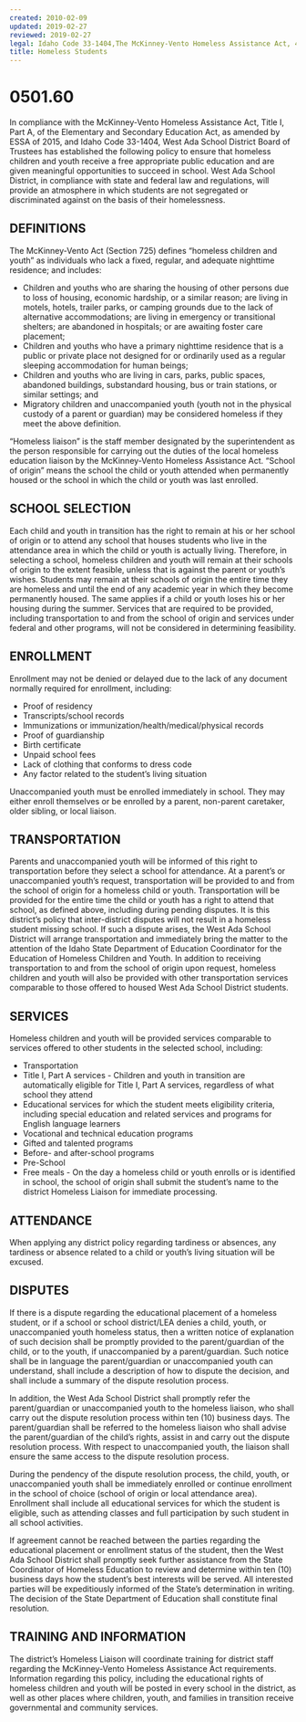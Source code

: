 ```yaml
---
created: 2010-02-09
updated: 2019-02-27
reviewed: 2019-02-27
legal: Idaho Code 33-1404,The McKinney-Vento Homeless Assistance Act, 42 U.S.C. §§11431 – 11436,Title I, Part A, of the Elementary and Secondary Education Act, 20 U.S.C. §§6311 – 6315,The Individuals with Disabilities Education Act, 20 U.S.C. §§1400 et. seq.,Child Nutrition and WIC Reauthorization Act of 2004, 42 U.S.C. §§1751 et. seq.,June 5, 1992 Policy of the Administration for Children and Families of the U.S. Department of Health and,Human Services.,
title: Homeless Students
---
```


# 0501.60 

In compliance with the McKinney-Vento Homeless Assistance Act, Title I, Part A, of the Elementary and Secondary Education Act, as amended by ESSA of 2015, and Idaho Code 33-1404, West Ada School District Board of Trustees has established the following policy to ensure that homeless children and youth receive a free appropriate public education and are given meaningful opportunities to succeed in school. West Ada School District, in compliance with state and federal law and regulations, will provide an atmosphere in which students are not segregated or discriminated against on the basis of their homelessness.

## DEFINITIONS

The McKinney-Vento Act (Section 725) defines “homeless children and youth” as individuals who lack a fixed, regular, and adequate nighttime residence; and includes:


- Children and youths who are sharing the housing of other persons due to loss of housing, economic hardship, or a similar reason; are living in motels, hotels, trailer parks, or camping grounds due to the lack of alternative accommodations; are living in emergency or transitional shelters; are abandoned in hospitals; or are awaiting foster care placement;
- Children and youths who have a primary nighttime residence that is a public or private place not designed for or ordinarily used as a regular sleeping accommodation for human beings;
- Children and youths who are living in cars, parks, public spaces, abandoned buildings, substandard housing, bus or train stations, or similar settings; and
- Migratory children and unaccompanied youth (youth not in the physical custody of a parent or guardian) may be considered homeless if they meet the above definition.

“Homeless liaison” is the staff member designated by the superintendent as the person responsible for carrying out the duties of the local homeless education liaison by the McKinney-Vento Homeless Assistance Act.
“School of origin” means the school the child or youth attended when permanently housed or the school in which the child or youth was last enrolled.

## SCHOOL SELECTION

Each child and youth in transition has the right to remain at his or her school of origin or to attend any school that houses students who live in the attendance area in which the child or youth is actually living. Therefore, in selecting a school, homeless children and youth will remain at their schools of origin to the extent feasible, unless that is against the parent or youth’s wishes. Students may remain at their schools of origin the entire time they are homeless and until the end of any academic year in which they become permanently housed. The same applies if a child or youth loses his or her housing during the summer. Services that are required to be provided, including transportation to and from the school of origin and services under federal and other programs, will not be considered in determining feasibility.

## ENROLLMENT

Enrollment may not be denied or delayed due to the lack of any document normally required for enrollment, including:

- Proof of residency
- Transcripts/school records
- Immunizations or immunization/health/medical/physical records
- Proof of guardianship
- Birth certificate
- Unpaid school fees
- Lack of clothing that conforms to dress code
- Any factor related to the student’s living situation

Unaccompanied youth must be enrolled immediately in school. They may either enroll themselves or be enrolled by a parent, non-parent caretaker, older sibling, or local liaison.

## TRANSPORTATION

Parents and unaccompanied youth will be informed of this right to transportation before they select a school for attendance. At a parent’s or unaccompanied youth’s request, transportation will be provided to and from the school of origin for a homeless child or youth. Transportation will be provided for the entire time the child or youth has a right to attend that school, as defined above, including during pending disputes. It is this district’s policy that inter-district disputes will not result in a homeless student missing school. If such a dispute arises, the West Ada School District will arrange transportation and immediately bring the matter to the attention of the Idaho State Department of Education Coordinator for the Education of Homeless Children and Youth. In addition to receiving transportation to and from the school of origin upon request, homeless children and youth will also be provided with other transportation services comparable to those offered to housed West Ada School District students.

## SERVICES

Homeless children and youth will be provided services comparable to services offered to other students in the selected school, including:

- Transportation
- Title I, Part A services - Children and youth in transition are automatically eligible for Title I, Part A services, regardless of what school they attend
- Educational services for which the student meets eligibility criteria, including special education and related services and programs for English language learners
- Vocational and technical education programs
- Gifted and talented programs
- Before- and after-school programs
- Pre-School
- Free meals - On the day a homeless child or youth enrolls or is identified in school, the school of origin shall submit the student’s name to the district Homeless Liaison for immediate processing.

## ATTENDANCE

When applying any district policy regarding tardiness or absences, any tardiness or absence related to a child or youth’s living situation will be excused.

## DISPUTES

If there is a dispute regarding the educational placement of a homeless student, or if a school or school district/LEA denies a child, youth, or unaccompanied youth homeless status, then a written notice of explanation of such decision shall be promptly provided to the parent/guardian of the child, or to the youth, if unaccompanied by a parent/guardian. Such notice shall be in language the parent/guardian or unaccompanied youth can understand, shall include a description of how to dispute the decision, and shall include a summary of the dispute resolution process.

In addition, the West Ada School District shall promptly refer the parent/guardian or unaccompanied youth to the homeless liaison, who shall carry out the dispute resolution process within ten (10) business days. The parent/guardian shall be referred to the homeless liaison who shall advise the parent/guardian of the child’s rights, assist in and carry out the dispute resolution process. With respect to unaccompanied youth, the liaison shall ensure the same access to the dispute resolution process.

During the pendency of the dispute resolution process, the child, youth, or unaccompanied youth shall be immediately enrolled or continue enrollment in the school of choice (school of origin or local attendance area). Enrollment shall include all educational services for which the student is eligible, such as attending classes and full participation by such student in all school activities.

If agreement cannot be reached between the parties regarding the educational placement or enrollment status of the student, then the West Ada School District shall promptly seek further assistance from the State Coordinator of Homeless Education to review and determine within ten (10) business days how the student’s best interests will be served. All interested parties will be expeditiously informed of the State’s determination in writing. The decision of the State Department of Education shall constitute final resolution.

## TRAINING AND INFORMATION

The district’s Homeless Liaison will coordinate training for district staff regarding the McKinney-Vento Homeless Assistance Act requirements. Information regarding this policy, including the educational rights of homeless children and youth will be posted in every school in the district, as well as other places where children, youth, and families in transition receive governmental and community services.


